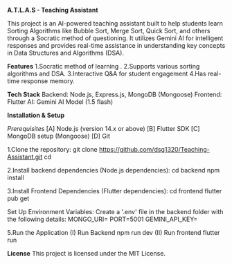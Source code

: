 **A.T.L.A.S - Teaching Assistant**

This project is an AI-powered teaching assistant built to help students learn Sorting Algorithms like Bubble Sort, Merge Sort, Quick Sort, and others through a Socratic method of questioning. It utilizes Gemini AI for intelligent responses and provides real-time assistance in understanding key concepts in Data Structures and Algorithms (DSA).

**Features**
1.Socratic method of learning .
2.Supports various sorting algorithms and DSA.
3.Interactive Q&A for student engagement
4.Has real-time response memory.

**Tech Stack**
Backend: Node.js, Express.js, MongoDB (Mongoose)
Frontend: Flutter
AI: Gemini AI Model (1.5 flash)

**Installation & Setup**

_Prerequisites_
[A] Node.js (version 14.x or above)
[B] Flutter SDK
[C] MongoDB setup (Mongoose)
[D] Git

1.Clone the repository:
        git clone https://github.com/dsg1320/Teaching-Assistant.git
        cd <repository-folder>
        
2.Install backend dependencies (Node.js dependencies):
        cd backend
        npm install

3.Install Frontend Dependencies (Flutter dependencies):
        cd frontend
        flutter pub get

Set Up Environment Variables:
   Create a '.env' file in the backend folder with the following details:
           MONGO_URI=<Your MongoDB URI>
           PORT=5001
           GEMINI_API_KEY=<Your Gemini API Key>

5.Run the Application
        (I) Run Backend
                        npm run dev
        (II) Run frontend
                        flutter run

**License**
This project is licensed under the MIT License.



        
